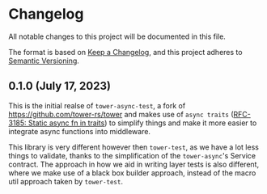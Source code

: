 # Changelog

All notable changes to this project will be documented in this file.

The format is based on [Keep a Changelog](https://keepachangelog.com/en/1.0.0/),
and this project adheres to [Semantic Versioning](https://semver.org/spec/v2.0.0.html).

## 0.1.0 (July 17, 2023)

This is the initial realse of `tower-async-test`, a fork of <https://github.com/tower-rs/tower> and makes use of `async traits`
([RFC-3185: Static async fn in traits](https://rust-lang.github.io/rfcs/3185-static-async-fn-in-trait.html))
to simplify things and make it more easier to integrate async functions into middleware.

This library is very different however then `tower-test`, as we have a lot less things to validate,
thanks to the simplification of the `tower-async`'s Service contract. The approach in how we aid in writing
layer tests is also different, where we make use of a black box builder approach, instead
of the macro util approach taken by `tower-test`.
